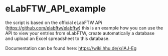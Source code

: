 # eLabFTW_API_example

the script is based on the official eLabFTW APi (https://github.com/elabftw/elabftw)
this is an example how you can use the API to view your entries from eLabFTW, create automatically a database and upload an Excel spreadsheet to this database.

Documentation can be found here: https://wiki.hhu.de/x/iAJ-Eg 
